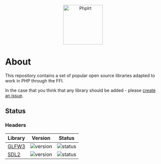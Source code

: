 <p align="center">
    <a href="https://github.com/ffi-libs">
        <img src="https://avatars.githubusercontent.com/u/101121010?s=256" width="128" alt="Phplrt" />
    </a>
</p>

# About

This repository contains a set of popular open source libraries adapted to 
work in PHP through the FFI.

In the case that you think that any library should be added - please [create 
an issue](https://github.com/php-ffi-libs/.github/issues).

## Status

### Headers

| Library                                                | Version                                                           | Status                                                                             |
|--------------------------------------------------------|-------------------------------------------------------------------|------------------------------------------------------------------------------------|
| [GLFW3](https://github.com/php-ffi-libs/glfw3-headers) | ![version](https://poser.pugx.org/ffi-libs/glfw3-headers/version) | ![status](https://github.com/php-ffi-libs/glfw3-headers/workflows/build/badge.svg) |
| [SDL2](https://github.com/php-ffi-libs/sdl2-headers)   | ![version](https://poser.pugx.org/ffi-libs/sdl2-headers/version)  | ![status](https://github.com/php-ffi-libs/sdl2-headers/workflows/build/badge.svg)  |
